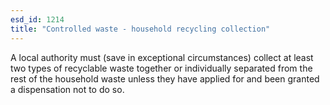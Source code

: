 ```yaml
---
esd_id: 1214
title: "Controlled waste - household recycling collection"
---
```


A local authority must (save in exceptional circumstances) collect at least two types of recyclable waste together or individually separated from the rest of the household waste unless they have applied for and been granted a dispensation not to do so.

